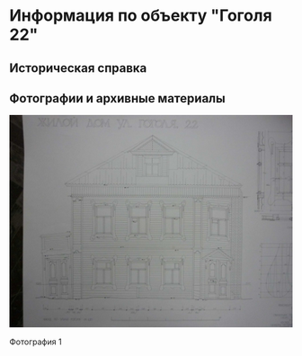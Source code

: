 # Информация по объекту "Гоголя 22"

## Историческая справка

## Фотографии и архивные материалы

![1](/BuidingsInfo/8d9f0136-bacf-4909-9057-bb58fb38a135/P1270346_Compressed.jpg)

Фотография 1


